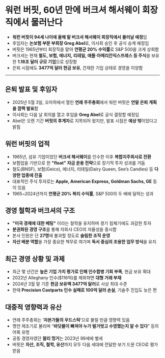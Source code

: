 # 워런 버핏, 60년 만에 버크셔 해서웨이 회장직에서 물러난다


* **워런 버핏이 94세 나이에 올해 말 버크셔 해서웨이 회장직에서 물러날 예정**임
* 후임자는 **논보험 부문 부회장 Greg Abel**로, 이사회 승인 후 공식 승계 예정임
* 버핏은 1965년부터 회장직을 맡아 **연평균 20% 수익률**로 S&P 500을 크게 상회함
* 버크셔는 현재 **철도, 보험, 에너지, 리테일, 애플·아메리칸익스프레스 등 주식**을 보유한 **1.16조 달러 규모 기업**으로 성장함
* 은퇴 시점에도 **3477억 달러 현금 보유**, 건재한 기업 상태로 경영을 이양함

---

은퇴 발표 및 후임자
-----------

* 2025년 5월 3일, 오마하에서 열린 **연례 주주총회**에서 워런 버핏은 **연말 은퇴 계획을 깜짝 발표**함
* 이사회는 다음 날 회의를 열고 후임을 **Greg Abel**로 공식 결정할 예정임
* Abel은 오랜 기간 **버핏의 후계자**로 지목되어 왔지만, 발표 시점은 **예상 밖**이었다고 밝힘

워런 버핏의 업적
---------

* 1965년, 섬유 기업이었던 **버크셔 해서웨이**를 인수한 이후 **복합지주회사로 전환**
* 보험업을 기반으로 한 **"float" 자금 운용 전략**으로 장기적 투자 성과를 거둠
* 철도(BNSF), 보험(Geico), 에너지, 리테일(Dairy Queen, See’s Candies) 등 **다양한 업종에 진출**
* 대표적인 주식 투자로는 **Apple, American Express, Goldman Sachs, GE** 등이 있음
* 1965~2024년까지 **연평균 20% 복리 수익률**, S&P 500의 두 배에 달하는 성과

경영 철학과 버크셔의 구조
--------------

* **"미국 경제에 대한 베팅"** 이라는 철학을 유지하며 경기 침체기에도 과감한 투자
* **분권화된 경영 구조**를 통해 자회사 CEO의 자율성을 중시함
* 본사 인원은 단 **27명**에 불과할 정도로 **슬림한 조직 운영**
* **자산 배분 역할**을 가장 중요한 책무로 여기며 **독서 중심의 조용한 업무 방식**을 유지

최근 경영 상황 및 과제
-------------

* 최근 몇 년간은 **높은 기업 가치 평가로 인해 인수합병 기회 부족**, 현금 보유 확대
* 2022년 Alleghany 인수($116억)를 제외하면 **대형 거래 부재**
* 2024년 3월 말 기준 **현금 보유액 3477억 달러**로 사상 최대 수준
* 한때 **Precision Castparts 인수 실패로 100억 달러 손실**, 기술주 진입도 늦은 편

대중적 영향력과 유산
-----------

* 연례 주주총회는 ‘**자본가들의 우드스탁**’으로 불릴 만큼 영향력 있음
* 명언 제조기로 불리며 “**바닷물이 빠져야 누가 벌거벗고 수영했는지 알 수 있다**” 등의 어록 유명
* 공동 경영자였던 **찰리 멍거**는 2023년 99세에 별세
* 버핏은 **자산, 조직, 철학, 유산**까지 모두 다음 세대에 전달한 보기 드문 CEO로 평가받음
